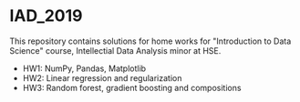 # IAD_2019
This repository contains solutions for home works for "Introduction to Data Science" course, Intellectial Data Analysis minor at HSE. 
* HW1: NumPy, Pandas, Matplotlib
* HW2: Linear regression and regularization
* HW3: Random forest, gradient boosting and compositions 
